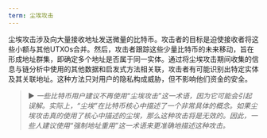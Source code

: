```yaml
---
term: 尘埃攻击
---
```


尘埃攻击涉及向大量接收地址发送微量的比特币。攻击者的目标是迫使接收者将这些小额与其他UTXOs合并。然后，攻击者跟踪这些少量比特币的未来移动，旨在形成地址群集，即确定多个地址是否属于同一实体。通过将尘埃攻击期间收集的信息与链分析中使用的其他数据和启发式方法相关联，攻击者有可能识别出特定实体及其关联地址。这种方法只对用户的隐私构成威胁，但不影响他们资金的安全。

> ► *一些比特币用户建议不再使用“尘埃攻击”这一术语，因为它可能会引起误解。实际上，“尘埃”在比特币核心中描述了一个非常具体的概念。如果尘埃攻击真的使用了核心中描述的尘埃，那么这种攻击将是无效的。因此，一些人建议使用“强制地址重用”这一术语来更准确地描述这种攻击。*